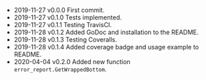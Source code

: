 - 2019-11-27 v0.0.0 First commit.
- 2019-11-27 v0.1.0 Tests implemented.
- 2019-11-27 v0.1.1 Testing TravisCI.
- 2019-11-28 v0.1.2 Added GoDoc and installation to the README.
- 2019-11-28 v0.1.3 Testing Coveralls.
- 2019-11-28 v0.1.4 Added coverage badge and usage example to README.
- 2020-04-04 v0.2.0 Added new function `error_report.GetWrappedBottom`.
